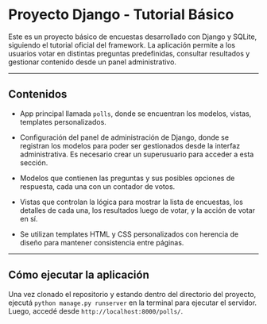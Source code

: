 # Proyecto Django - Tutorial Básico

Este es un proyecto básico de encuestas desarrollado con Django y SQLite, siguiendo el tutorial oficial del framework. La aplicación permite a los usuarios votar en distintas preguntas predefinidas, consultar resultados y gestionar contenido desde un panel administrativo.

---

## Contenidos

- App principal llamada `polls`, donde se encuentran los modelos, vistas, templates personalizados.

- Configuración del panel de administración de Django, donde se registran los modelos para poder ser gestionados desde la interfaz administrativa. Es necesario crear un superusuario para acceder a esta sección.

- Modelos que contienen las preguntas y sus posibles opciones de respuesta, cada una con un contador de votos.
  
- Vistas que controlan la lógica para mostrar la lista de encuestas, los detalles de cada una, los resultados luego de votar, y la acción de votar en sí.
  
- Se utilizan templates HTML y CSS personalizados con herencia de diseño para mantener consistencia entre páginas.


---

## Cómo ejecutar la aplicación

Una vez clonado el repositorio y estando dentro del directorio del proyecto, ejecutá `python manage.py runserver` en la terminal para ejecutar el servidor. Luego, accedé desde `http://localhost:8000/polls/`.

